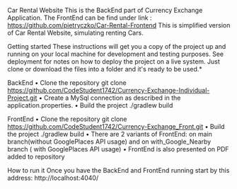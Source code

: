 Car Rental Website
This is the BackEnd part of Currency Exchange Application. The FrontEnd can be find under link : https://github.com/pietryczko/Car-Rental-Frontend
This is simplified version of Car Rental Website, simulating renting Cars.

Getting started
These instructions will get you a copy of the project up and running on your local machine for development and testing purposes. See deployment for notes on how to deploy the project on a live system. Just clone or download the files into a folder and it's ready to be used.*

BackEnd
•	Clone the repository
git clone https://github.com/CodeStudent1742/Currency-Exchange-Individual-Project.git
•	Create a MySql connection as described in the application.properties.
•	Build the project
./gradlew build

FrontEnd
•	Clone the repository
git clone  https://github.com/CodeStudent1742/Currency-Exchange_Front.git
•	Build the project
./gradlew build
•	There are 2 variants of FrontEnd: on main branch(without GooglePlaces API usage) and on with_Google_Nearby branch ( with GooglePlaces API usage)
•	FrontEnd is also presented on PDF added to repository

How to run it
Once you have the BackEnd and FrontEnd running start by this address:
http://localhost:4040/


